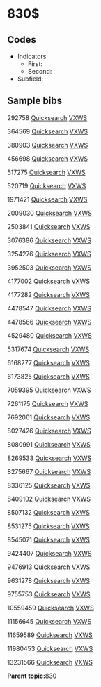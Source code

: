 # 830$

## Codes

-   Indicators
    -   First:
    -   Second:
-   Subfield:

## Sample bibs

292758 [Quicksearch](https://search.library.yale.edu/catalog/292758) [VXWS](http://prodorbis.library.yale.edu:7014/vxws/GetHoldingsService?bibId=292758)

364569 [Quicksearch](https://search.library.yale.edu/catalog/364569) [VXWS](http://prodorbis.library.yale.edu:7014/vxws/GetHoldingsService?bibId=364569)

380903 [Quicksearch](https://search.library.yale.edu/catalog/380903) [VXWS](http://prodorbis.library.yale.edu:7014/vxws/GetHoldingsService?bibId=380903)

456698 [Quicksearch](https://search.library.yale.edu/catalog/456698) [VXWS](http://prodorbis.library.yale.edu:7014/vxws/GetHoldingsService?bibId=456698)

517275 [Quicksearch](https://search.library.yale.edu/catalog/517275) [VXWS](http://prodorbis.library.yale.edu:7014/vxws/GetHoldingsService?bibId=517275)

520719 [Quicksearch](https://search.library.yale.edu/catalog/520719) [VXWS](http://prodorbis.library.yale.edu:7014/vxws/GetHoldingsService?bibId=520719)

1971421 [Quicksearch](https://search.library.yale.edu/catalog/1971421) [VXWS](http://prodorbis.library.yale.edu:7014/vxws/GetHoldingsService?bibId=1971421)

2009030 [Quicksearch](https://search.library.yale.edu/catalog/2009030) [VXWS](http://prodorbis.library.yale.edu:7014/vxws/GetHoldingsService?bibId=2009030)

2503841 [Quicksearch](https://search.library.yale.edu/catalog/2503841) [VXWS](http://prodorbis.library.yale.edu:7014/vxws/GetHoldingsService?bibId=2503841)

3076386 [Quicksearch](https://search.library.yale.edu/catalog/3076386) [VXWS](http://prodorbis.library.yale.edu:7014/vxws/GetHoldingsService?bibId=3076386)

3254276 [Quicksearch](https://search.library.yale.edu/catalog/3254276) [VXWS](http://prodorbis.library.yale.edu:7014/vxws/GetHoldingsService?bibId=3254276)

3952503 [Quicksearch](https://search.library.yale.edu/catalog/3952503) [VXWS](http://prodorbis.library.yale.edu:7014/vxws/GetHoldingsService?bibId=3952503)

4177002 [Quicksearch](https://search.library.yale.edu/catalog/4177002) [VXWS](http://prodorbis.library.yale.edu:7014/vxws/GetHoldingsService?bibId=4177002)

4177282 [Quicksearch](https://search.library.yale.edu/catalog/4177282) [VXWS](http://prodorbis.library.yale.edu:7014/vxws/GetHoldingsService?bibId=4177282)

4478547 [Quicksearch](https://search.library.yale.edu/catalog/4478547) [VXWS](http://prodorbis.library.yale.edu:7014/vxws/GetHoldingsService?bibId=4478547)

4478566 [Quicksearch](https://search.library.yale.edu/catalog/4478566) [VXWS](http://prodorbis.library.yale.edu:7014/vxws/GetHoldingsService?bibId=4478566)

4529480 [Quicksearch](https://search.library.yale.edu/catalog/4529480) [VXWS](http://prodorbis.library.yale.edu:7014/vxws/GetHoldingsService?bibId=4529480)

5317674 [Quicksearch](https://search.library.yale.edu/catalog/5317674) [VXWS](http://prodorbis.library.yale.edu:7014/vxws/GetHoldingsService?bibId=5317674)

6168277 [Quicksearch](https://search.library.yale.edu/catalog/6168277) [VXWS](http://prodorbis.library.yale.edu:7014/vxws/GetHoldingsService?bibId=6168277)

6173825 [Quicksearch](https://search.library.yale.edu/catalog/6173825) [VXWS](http://prodorbis.library.yale.edu:7014/vxws/GetHoldingsService?bibId=6173825)

7059395 [Quicksearch](https://search.library.yale.edu/catalog/7059395) [VXWS](http://prodorbis.library.yale.edu:7014/vxws/GetHoldingsService?bibId=7059395)

7261175 [Quicksearch](https://search.library.yale.edu/catalog/7261175) [VXWS](http://prodorbis.library.yale.edu:7014/vxws/GetHoldingsService?bibId=7261175)

7692061 [Quicksearch](https://search.library.yale.edu/catalog/7692061) [VXWS](http://prodorbis.library.yale.edu:7014/vxws/GetHoldingsService?bibId=7692061)

8027426 [Quicksearch](https://search.library.yale.edu/catalog/8027426) [VXWS](http://prodorbis.library.yale.edu:7014/vxws/GetHoldingsService?bibId=8027426)

8080991 [Quicksearch](https://search.library.yale.edu/catalog/8080991) [VXWS](http://prodorbis.library.yale.edu:7014/vxws/GetHoldingsService?bibId=8080991)

8269533 [Quicksearch](https://search.library.yale.edu/catalog/8269533) [VXWS](http://prodorbis.library.yale.edu:7014/vxws/GetHoldingsService?bibId=8269533)

8275667 [Quicksearch](https://search.library.yale.edu/catalog/8275667) [VXWS](http://prodorbis.library.yale.edu:7014/vxws/GetHoldingsService?bibId=8275667)

8336125 [Quicksearch](https://search.library.yale.edu/catalog/8336125) [VXWS](http://prodorbis.library.yale.edu:7014/vxws/GetHoldingsService?bibId=8336125)

8409102 [Quicksearch](https://search.library.yale.edu/catalog/8409102) [VXWS](http://prodorbis.library.yale.edu:7014/vxws/GetHoldingsService?bibId=8409102)

8507132 [Quicksearch](https://search.library.yale.edu/catalog/8507132) [VXWS](http://prodorbis.library.yale.edu:7014/vxws/GetHoldingsService?bibId=8507132)

8531275 [Quicksearch](https://search.library.yale.edu/catalog/8531275) [VXWS](http://prodorbis.library.yale.edu:7014/vxws/GetHoldingsService?bibId=8531275)

8545071 [Quicksearch](https://search.library.yale.edu/catalog/8545071) [VXWS](http://prodorbis.library.yale.edu:7014/vxws/GetHoldingsService?bibId=8545071)

9424407 [Quicksearch](https://search.library.yale.edu/catalog/9424407) [VXWS](http://prodorbis.library.yale.edu:7014/vxws/GetHoldingsService?bibId=9424407)

9476913 [Quicksearch](https://search.library.yale.edu/catalog/9476913) [VXWS](http://prodorbis.library.yale.edu:7014/vxws/GetHoldingsService?bibId=9476913)

9631278 [Quicksearch](https://search.library.yale.edu/catalog/9631278) [VXWS](http://prodorbis.library.yale.edu:7014/vxws/GetHoldingsService?bibId=9631278)

9755753 [Quicksearch](https://search.library.yale.edu/catalog/9755753) [VXWS](http://prodorbis.library.yale.edu:7014/vxws/GetHoldingsService?bibId=9755753)

10559459 [Quicksearch](https://search.library.yale.edu/catalog/10559459) [VXWS](http://prodorbis.library.yale.edu:7014/vxws/GetHoldingsService?bibId=10559459)

11156645 [Quicksearch](https://search.library.yale.edu/catalog/11156645) [VXWS](http://prodorbis.library.yale.edu:7014/vxws/GetHoldingsService?bibId=11156645)

11659589 [Quicksearch](https://search.library.yale.edu/catalog/11659589) [VXWS](http://prodorbis.library.yale.edu:7014/vxws/GetHoldingsService?bibId=11659589)

11980453 [Quicksearch](https://search.library.yale.edu/catalog/11980453) [VXWS](http://prodorbis.library.yale.edu:7014/vxws/GetHoldingsService?bibId=11980453)

13231566 [Quicksearch](https://search.library.yale.edu/catalog/13231566) [VXWS](http://prodorbis.library.yale.edu:7014/vxws/GetHoldingsService?bibId=13231566)

**Parent topic:**[830](../../tags/830/830.md)

